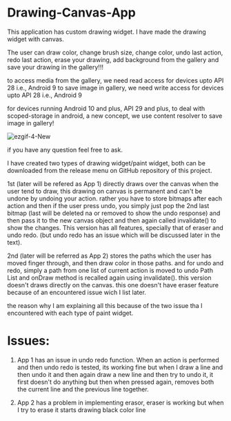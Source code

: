 # Drawing-Canvas-App

This application has custom drawing widget. I have made the drawing widget with canvas.

The user can draw color, change brush size, change color, undo last action, redo last action, erase your drawing, add background from the gallery and save your drawing in the gallery!!!

to access media from the gallery, we need read access for devices upto API 28 i.e., Android 9
to save image in gallery, we need write access for devices upto API 28 i.e., Android 9

for devices running Android 10 and plus, API 29 and plus, to deal with scoped-storage in android, a new concept, we use content resolver to save image in gallery!

![ezgif-4-New](https://user-images.githubusercontent.com/68849516/228350325-155f9c4b-b82e-4919-b921-04b49ab92834.gif)


if you have any question feel free to ask.


I have created two types of drawing widget/paint widget, both can be downloaded from the release menu on GitHub repository of this project.

1st (later will be refered as App 1) directly draws over the canvas when the user tend to draw, this drawing on canvas is permanent and can't be undone by undoing your action. rather you have to store bitmaps after each action and then if the user press undo, you simply just pop the 2nd last bitmap (last will be deleted na or removed to show the undo response) and then pass it to the new canvas object and then again called invalidate() to show the changes. This version has all features, specially that of eraser and undo redo. (but undo redo has an issue which will be discussed later in the text).

2nd (later will be referred as App 2) stores the paths which the user has moved finger through, and then draw color in those paths. and for undo and redo, simply a path from one list of current action is moved to undo Path List and onDraw method is recalled again using invalidate(). this version doesn't draws directly on the canvas. this one doesn't have eraser feature because of an encountered issue wich I list later.

the reason why I am explaining all this because of the two issue tha I encountered with each type of paint widget.

# Issues:
1. App 1 has an issue in undo redo function. When an action is performed and then undo redo is tested, its working fine but when I draw a line and then undo it and then again draw a new line and then try to undo it, it first doesn't do anything but then when pressed again, removes both the current line and the previous line together.

2. App 2 has a problem in implementing erasor, eraser is working but when I try to erase it starts drawing black color line
